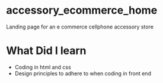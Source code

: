 # accessory_ecommerce_home
Landing page for an e commerce cellphone accessory store

# What Did I learn

* Coding in html and css
* Design principles to adhere to when coding in front end
